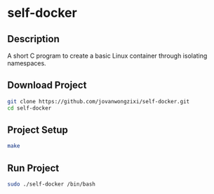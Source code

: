 # self-docker

## Description
A short C program to create a basic Linux container through isolating namespaces.

## Download Project
```bash
git clone https://github.com/jovanwongzixi/self-docker.git
cd self-docker
```
## Project Setup
```bash
make
```
## Run Project
```bash
sudo ./self-docker /bin/bash
```
